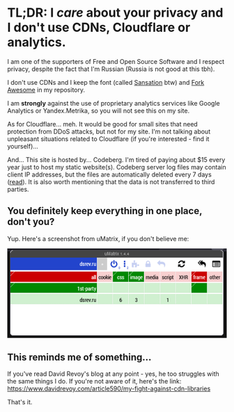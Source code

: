 # TL;DR: I *care* about your privacy and I don't use CDNs, Cloudflare or analytics.

I am one of the supporters of Free and Open Source Software and I respect privacy, despite the fact that I'm Russian (Russia is not good at this tbh).

I don't use CDNs and I keep the font (called [Sansation](https://www.fontsquirrel.com/fonts/sansation) btw) and [Fork Awesome](https://forkaweso.me/Fork-Awesome/) in my repository.

I am **strongly** against the use of proprietary analytics services like Google Analytics or Yandex.Metrika, so you will not see this on my site.

As for Cloudflare... meh. It would be good for small sites that need protection from DDoS attacks, but not for my site. I'm not talking about unpleasant situations related to Cloudflare (if you're interested - find it yourself)...

And... This site is hosted by... Codeberg. I'm tired of paying about $15 every year just to host my static website(s). Codeberg server log files may contain client IP addresses, but the files are automatically deleted every 7 days ([read](https://codeberg.org/codeberg/org/src/branch/main/PrivacyPolicy.md#ip-logging)). It is also worth mentioning that the data is not transferred to third parties.

## You definitely keep everything in one place, don't you?

Yup. Here's a screenshot from uMatrix, if you don't believe me:

![uMatrix](assets/privacy_proof.png)

## This reminds me of something...

If you've read David Revoy's blog at any point - yes, he too struggles with the same things I do. If you're not aware of it, here's the link: https://www.davidrevoy.com/article590/my-fight-against-cdn-libraries

That's it.